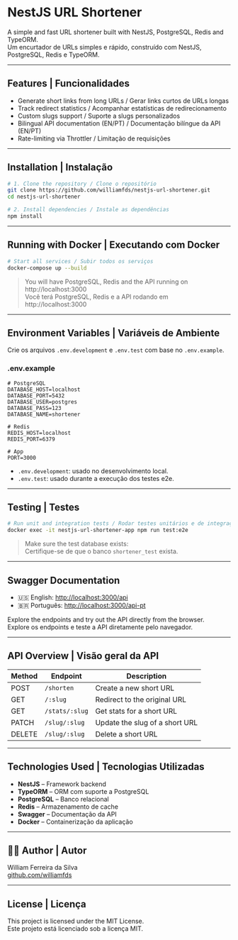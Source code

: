 # NestJS URL Shortener

A simple and fast URL shortener built with NestJS, PostgreSQL, Redis and TypeORM.  
Um encurtador de URLs simples e rápido, construído com NestJS, PostgreSQL, Redis e TypeORM.

---

## Features | Funcionalidades

- Generate short links from long URLs / Gerar links curtos de URLs longas
- Track redirect statistics / Acompanhar estatísticas de redirecionamento
- Custom slugs support / Suporte a slugs personalizados
- Bilingual API documentation (EN/PT) / Documentação bilíngue da API (EN/PT)
- Rate-limiting via Throttler / Limitação de requisições

---

## Installation | Instalação

```bash
# 1. Clone the repository / Clone o repositório
git clone https://github.com/williamfds/nestjs-url-shortener.git
cd nestjs-url-shortener

# 2. Install dependencies / Instale as dependências
npm install
```

---

## Running with Docker | Executando com Docker

```bash
# Start all services / Subir todos os serviços
docker-compose up --build
```

> You will have PostgreSQL, Redis and the API running on http://localhost:3000  
> Você terá PostgreSQL, Redis e a API rodando em http://localhost:3000

---

## Environment Variables | Variáveis de Ambiente

Crie os arquivos `.env.development` e `.env.test` com base no `.env.example`.

### .env.example

```env
# PostgreSQL
DATABASE_HOST=localhost
DATABASE_PORT=5432
DATABASE_USER=postgres
DATABASE_PASS=123
DATABASE_NAME=shortener

# Redis
REDIS_HOST=localhost
REDIS_PORT=6379

# App
PORT=3000
```

- `.env.development`: usado no desenvolvimento local.
- `.env.test`: usado durante a execução dos testes e2e.

---

## Testing | Testes

```bash
# Run unit and integration tests / Rodar testes unitários e de integração
docker exec -it nestjs-url-shortener-app npm run test:e2e
```

> Make sure the test database exists:  
> Certifique-se de que o banco `shortener_test` exista.

---

## Swagger Documentation

- 🇺🇸 English: [http://localhost:3000/api](http://localhost:3000/api)
- 🇧🇷 Português: [http://localhost:3000/api-pt](http://localhost:3000/api-pt)

Explore the endpoints and try out the API directly from the browser.  
Explore os endpoints e teste a API diretamente pelo navegador.

---

## API Overview | Visão geral da API

| Method | Endpoint              | Description                              |
|--------|-----------------------|------------------------------------------|
| POST   | `/shorten`            | Create a new short URL                   |
| GET    | `/:slug`              | Redirect to the original URL             |
| GET    | `/stats/:slug`        | Get stats for a short URL                |
| PATCH  | `/slug/:slug`         | Update the slug of a short URL           |
| DELETE | `/slug/:slug`         | Delete a short URL                       |

---

## Technologies Used | Tecnologias Utilizadas

- **NestJS** – Framework backend
- **TypeORM** – ORM com suporte a PostgreSQL
- **PostgreSQL** – Banco relacional
- **Redis** – Armazenamento de cache
- **Swagger** – Documentação da API
- **Docker** – Containerização da aplicação

---

## 🧑‍💻 Author | Autor

William Ferreira da Silva  
[github.com/williamfds](https://github.com/williamfds)

---

## License | Licença

This project is licensed under the MIT License.  
Este projeto está licenciado sob a licença MIT.